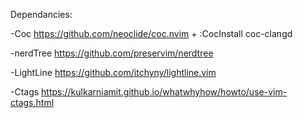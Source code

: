 Dependancies: 

-Coc
https://github.com/neoclide/coc.nvim
    + :CocInstall coc-clangd

-nerdTree
https://github.com/preservim/nerdtree

-LightLine
https://github.com/itchyny/lightline.vim

-Ctags 
https://kulkarniamit.github.io/whatwhyhow/howto/use-vim-ctags.html
